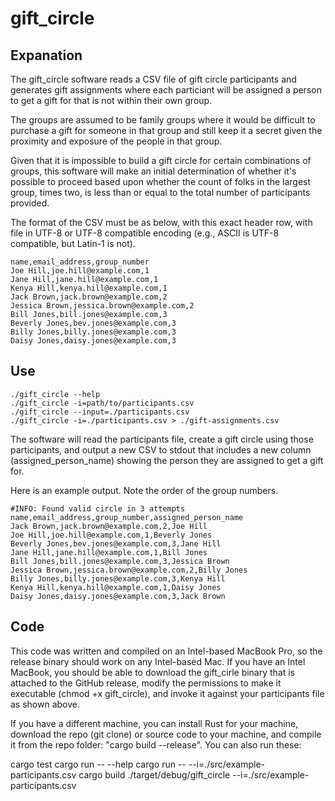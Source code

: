 # gift_circle

## Expanation

The gift_circle software reads a CSV file of gift circle participants and generates gift assignments where each particiant will be assigned a person to get a gift for that is not within their own group.

The groups are assumed to be family groups where it would be difficult to purchase a gift for someone in that group and still keep it a secret given the proximity and exposure of the people in that group.

Given that it is impossible to build a gift circle for certain combinations of groups, this software will make an initial determination of whether it's possible to proceed based upon whether the count of folks in the largest group, times two, is less than or equal to the total number of participants provided.

The format of the CSV must be as below, with this exact header row, with file in UTF-8 or UTF-8 compatible encoding (e.g., ASCII is UTF-8 compatible, but Latin-1 is not).

```shell
name,email_address,group_number
Joe Hill,joe.hill@example.com,1
Jane Hill,jane.hill@example.com,1
Kenya Hill,kenya.hill@example.com,1
Jack Brown,jack.brown@example.com,2
Jessica Brown,jessica.brown@example.com,2
Bill Jones,bill.jones@example.com,3
Beverly Jones,bev.jones@example.com,3
Billy Jones,billy.jones@example.com,3
Daisy Jones,daisy.jones@example.com,3
```

## Use

```shell
./gift_circle --help
./gift_circle -i=path/to/participants.csv
./gift_circle --input=./participants.csv
./gift_circle -i=./participants.csv > ./gift-assignments.csv
```

The software will read the participants file, create a gift circle using those participants, and output a new CSV to stdout that includes a new column (assigned_person_name) showing the person they are assigned to get a gift for.

Here is an example output. Note the order of the group numbers.

```shell
#INFO: Found valid circle in 3 attempts
name,email_address,group_number,assigned_person_name
Jack Brown,jack.brown@example.com,2,Joe Hill
Joe Hill,joe.hill@example.com,1,Beverly Jones
Beverly Jones,bev.jones@example.com,3,Jane Hill
Jane Hill,jane.hill@example.com,1,Bill Jones
Bill Jones,bill.jones@example.com,3,Jessica Brown
Jessica Brown,jessica.brown@example.com,2,Billy Jones
Billy Jones,billy.jones@example.com,3,Kenya Hill
Kenya Hill,kenya.hill@example.com,1,Daisy Jones
Daisy Jones,daisy.jones@example.com,3,Jack Brown
```

## Code

This code was written and compiled on an Intel-based MacBook Pro, so the release binary should work on any Intel-based Mac. If you have an Intel MacBook, you should be able to download the gift_cirle binary that is attached to the GitHub release, modify the permissions to make it executable (chmod +x gift_circle), and invoke it against your participants file as shown above.

If you have a different machine, you can install Rust for your machine, download the repo (git clone) or source code to your machine, and compile it from the repo folder: "cargo build --release". You can also run these:

cargo test
cargo run -- --help
cargo run -- --i=./src/example-participants.csv
cargo build
./target/debug/gift_circle --i=./src/example-participants.csv
